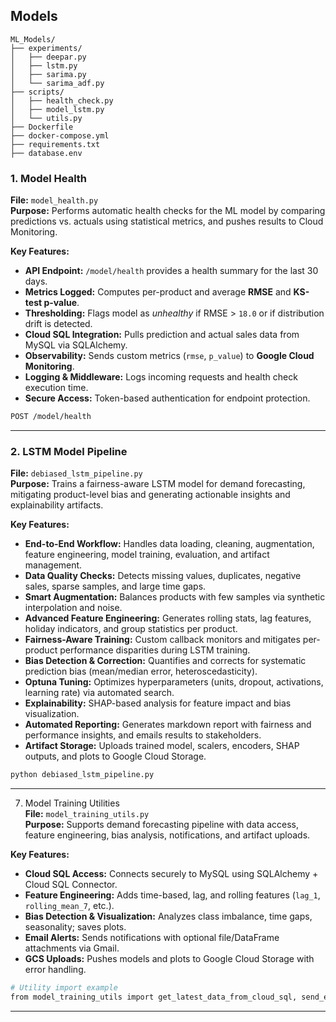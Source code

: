 ##  Models
```
ML_Models/
├── experiments/
│   ├── deepar.py                  
│   ├── lstm.py                    
│   ├── sarima.py                  
│   └── sarima_adf.py             
├── scripts/
│   ├── health_check.py        
│   ├── model_lstm.py             
│   └── utils.py                   
├── Dockerfile
├── docker-compose.yml             
├── requirements.txt
├── database.env                  

```
### 1. Model Health
**File:** `model_health.py`  
**Purpose:** Performs automatic health checks for the ML model by comparing predictions vs. actuals using statistical metrics, and pushes results to Cloud Monitoring.

**Key Features:**  
- **API Endpoint:** `/model/health` provides a health summary for the last 30 days.  
- **Metrics Logged:** Computes per-product and average **RMSE** and **KS-test p-value**.  
- **Thresholding:** Flags model as *unhealthy* if RMSE > `18.0` or if distribution drift is detected.  
- **Cloud SQL Integration:** Pulls prediction and actual sales data from MySQL via SQLAlchemy.  
- **Observability:** Sends custom metrics (`rmse`, `p_value`) to **Google Cloud Monitoring**.  
- **Logging & Middleware:** Logs incoming requests and health check execution time.  
- **Secure Access:** Token-based authentication for endpoint protection.

```bash
POST /model/health
```

---

### 2. LSTM Model Pipeline  
**File:** `debiased_lstm_pipeline.py`  
**Purpose:** Trains a fairness-aware LSTM model for demand forecasting, mitigating product-level bias and generating actionable insights and explainability artifacts.

**Key Features:**  
- **End-to-End Workflow:** Handles data loading, cleaning, augmentation, feature engineering, model training, evaluation, and artifact management.
- **Data Quality Checks:** Detects missing values, duplicates, negative sales, sparse samples, and large time gaps.
- **Smart Augmentation:** Balances products with few samples via synthetic interpolation and noise.
- **Advanced Feature Engineering:** Generates rolling stats, lag features, holiday indicators, and group statistics per product.
- **Fairness-Aware Training:** Custom callback monitors and mitigates per-product performance disparities during LSTM training.
- **Bias Detection & Correction:** Quantifies and corrects for systematic prediction bias (mean/median error, heteroscedasticity).
- **Optuna Tuning:** Optimizes hyperparameters (units, dropout, activations, learning rate) via automated search.
- **Explainability:** SHAP-based analysis for feature impact and bias visualization.
- **Automated Reporting:** Generates markdown report with fairness and performance insights, and emails results to stakeholders.
- **Artifact Storage:** Uploads trained model, scalers, encoders, SHAP outputs, and plots to Google Cloud Storage.

```bash
python debiased_lstm_pipeline.py
```

---

7. Model Training Utilities  
**File:** `model_training_utils.py`  
**Purpose:** Supports demand forecasting pipeline with data access, feature engineering, bias analysis, notifications, and artifact uploads.

**Key Features:**  
- **Cloud SQL Access:** Connects securely to MySQL using SQLAlchemy + Cloud SQL Connector.  
- **Feature Engineering:** Adds time-based, lag, and rolling features (`lag_1`, `rolling_mean_7`, etc.).  
- **Bias Detection & Visualization:** Analyzes class imbalance, time gaps, seasonality; saves plots.  
- **Email Alerts:** Sends notifications with optional file/DataFrame attachments via Gmail.  
- **GCS Uploads:** Pushes models and plots to Google Cloud Storage with error handling.

```bash
# Utility import example
from model_training_utils import get_latest_data_from_cloud_sql, send_email
```

--- 
